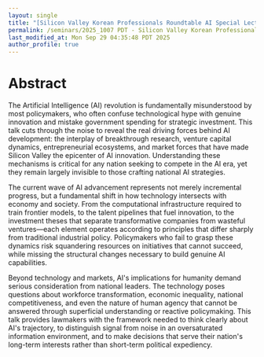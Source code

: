 ```yaml
---
layout: single
title: "[Silicon Valley Korean Professionals Roundtable AI Special Lecture on AI, Semiconductors, and Biotechnology] The True AI Revolution - Essential Insights for Policymakers on Technology, Economy, and Human Impact"
permalink: /seminars/2025_1007 PDT - Silicon Valley Korean Professionals Roundtable AI Special Lecture - The True AI Revolution - Essential Insights for Policymakers on Technology, Economy, and Human Impact/abstract
last_modified_at: Mon Sep 29 04:35:48 PDT 2025
author_profile: true
---
```


# Abstract

The Artificial Intelligence (AI) revolution is fundamentally misunderstood by most policymakers, who often confuse technological hype with genuine innovation and mistake government spending for strategic investment. This talk cuts through the noise to reveal the real driving forces behind AI development: the interplay of breakthrough research, venture capital dynamics, entrepreneurial ecosystems, and market forces that have made Silicon Valley the epicenter of AI innovation. Understanding these mechanisms is critical for any nation seeking to compete in the AI era, yet they remain largely invisible to those crafting national AI strategies.

The current wave of AI advancement represents not merely incremental progress, but a fundamental shift in how technology intersects with economy and society. From the computational infrastructure required to train frontier models, to the talent pipelines that fuel innovation, to the investment theses that separate transformative companies from wasteful ventures—each element operates according to principles that differ sharply from traditional industrial policy. Policymakers who fail to grasp these dynamics risk squandering resources on initiatives that cannot succeed, while missing the structural changes necessary to build genuine AI capabilities.

Beyond technology and markets, AI's implications for humanity demand serious consideration from national leaders. The technology poses questions about workforce transformation, economic inequality, national competitiveness, and even the nature of human agency that cannot be answered through superficial understanding or reactive policymaking. This talk provides lawmakers with the framework needed to think clearly about AI's trajectory, to distinguish signal from noise in an oversaturated information environment, and to make decisions that serve their nation's long-term interests rather than short-term political expediency.
